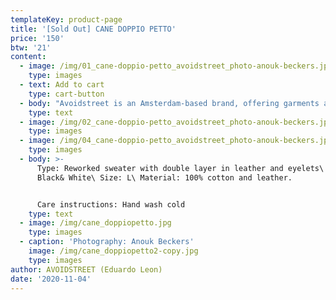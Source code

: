 ```yaml
---
templateKey: product-page
title: '[Sold Out] CANE DOPPIO PETTO'
price: '150'
btw: '21'
content:
  - image: /img/01_cane-doppio-petto_avoidstreet_photo-anouk-beckers.jpg
    type: images
  - text: Add to cart
    type: cart-button
  - body: "Avoidstreet is an Amsterdam-based brand, offering garments and accessories defined by expressive and unique details regenerated from upcycled materials. Every garment starts off as an hyper-adaptable base for transformation — ready to be appropriated, deconstructed, remixed, and finally copied and pasted back into circulation as something else. \r\n\n\r\n\n\r\n\nThe endless source of fast fashion garments available as deadstock and in secondhand markets are like low-resolution images on a hard drive. The result is distinctive one-of-a-kind or small editions that embed a dualist vernacular between the commonplace and the tropes of high fashion. \r\n\n\r\n\nFounded in 2017, Avoidstreet is the initiative of designer Eduardo Leon. Unbridled by industry conventions, Leon combines the sensibilities of rich color-drenched images of Peruvian folklore, tecnocumbia, and bootleg-filled markets, and the potency of a Milanese high-gloss veneer in his creations, including garments, crafted objects, installations, and performances."
    type: text
  - image: /img/02_cane-doppio-petto_avoidstreet_photo-anouk-beckers.jpg
    type: images
  - image: /img/04_cane-doppio-petto_avoidstreet_photo-anouk-beckers.jpg
    type: images
  - body: >-
      Type: Reworked sweater with double layer in leather and eyelets\ Colour:
      Black& White\ Size: L\ Material: 100% cotton and leather. 


      Care instructions: Hand wash cold
    type: text
  - image: /img/cane_doppiopetto.jpg
    type: images
  - caption: 'Photography: Anouk Beckers'
    image: /img/cane_doppiopetto2-copy.jpg
    type: images
author: AVOIDSTREET (Eduardo Leon)
date: '2020-11-04'
---
```


